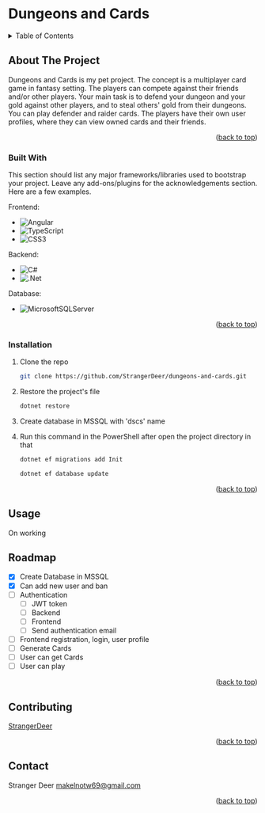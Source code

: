 # Dungeons and Cards

<details>
  <summary>Table of Contents</summary>
  <ol>
    <li>
      <a href="#about-the-project">About The Project</a>
      <ul>
        <li><a href="#built-with">Built With</a></li>
      </ul>
    </li>
    <li>
      <a href="#getting-started">Getting Started</a>
      <ul>
        <li><a href="#prerequisites">Prerequisites</a></li>
        <li><a href="#installation">Installation</a></li>
      </ul>
    </li>
    <li><a href="#usage">Usage</a></li>
    <li><a href="#roadmap">Roadmap</a></li>
    <li><a href="#contributing">Contributing</a></li>
    <li><a href="#license">License</a></li>
    <li><a href="#contact">Contact</a></li>
    <li><a href="#acknowledgments">Acknowledgments</a></li>
  </ol>
</details>



<!-- ABOUT THE PROJECT -->
## About The Project

Dungeons and Cards is my pet project. The concept is a multiplayer card game in fantasy setting. The players can compete against their friends and/or other players. Your main task is to defend your dungeon and your gold against other players, and to steal others' gold from their dungeons. You can play defender and raider cards. The players have their own user profiles, where they can view owned cards and their friends.

<p align="right">(<a href="#readme-top">back to top</a>)</p>


### Built With

This section should list any major frameworks/libraries used to bootstrap your project. Leave any add-ons/plugins for the acknowledgements section. Here are a few examples.

Frontend:
* ![Angular](https://img.shields.io/badge/angular-%23DD0031.svg?style=for-the-badge&logo=angular&logoColor=white)
* ![TypeScript](https://img.shields.io/badge/typescript-%23007ACC.svg?style=for-the-badge&logo=typescript&logoColor=white)
* ![CSS3](https://img.shields.io/badge/css3-%231572B6.svg?style=for-the-badge&logo=css3&logoColor=white)

Backend:
* ![C#](https://img.shields.io/badge/c%23-%23239120.svg?style=for-the-badge&logo=c-sharp&logoColor=white)
* ![.Net](https://img.shields.io/badge/.NET-5C2D91?style=for-the-badge&logo=.net&logoColor=white)

Database:
* ![MicrosoftSQLServer](https://img.shields.io/badge/Microsoft%20SQL%20Server-CC2927?style=for-the-badge&logo=microsoft%20sql%20server&logoColor=white)


<p align="right">(<a href="#readme-top">back to top</a>)</p>


### Installation

1. Clone the repo
   ```sh
   git clone https://github.com/StrangerDeer/dungeons-and-cards.git
   ```
2. Restore the project's file
   ```sh
   dotnet restore
   ```
3. Create database in MSSQL with 'dscs' name

4. Run this command in the PowerShell after open the project directory in that
   ```sh
   dotnet ef migrations add Init
   ```
    ```sh
   dotnet ef database update
   ```

<p align="right">(<a href="#readme-top">back to top</a>)</p>
  
## Usage

On working
<!-- ROADMAP -->
## Roadmap

- [x] Create Database in MSSQL
- [x] Can add new user and ban
- [ ] Authentication
    - [ ] JWT token
    - [ ] Backend
    - [ ] Frontend
    - [ ] Send authentication email
- [ ] Frontend registration, login, user profile
- [ ] Generate Cards
- [ ] User can get Cards
- [ ] User can play

<p align="right">(<a href="#readme-top">back to top</a>)</p>



<!-- CONTRIBUTING -->
## Contributing

[StrangerDeer](https://github.com/StrangerDeer)

<p align="right">(<a href="#readme-top">back to top</a>)</p>


<!-- CONTACT -->
## Contact

Stranger Deer
makelnotw69@gmail.com

<p align="right">(<a href="#readme-top">back to top</a>)</p>



